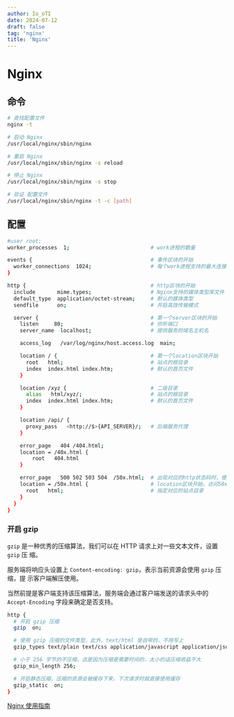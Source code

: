 ```yaml
---
author: Io_oTI
date: 2024-07-12
draft: false
tag: 'nginx'
title: 'Nginx'
---
```


# Nginx

## 命令

```bash
# 查找配置文件
nginx -t

# 启动 Nginx
/usr/local/nginx/sbin/nginx

# 重启 Nginx
/usr/local/nginx/sbin/nginx -s reload

# 停止 Nginx
/usr/local/nginx/sbin/nginx -s stop

# 验证 配置文件
/usr/local/nginx/sbin/nginx -t -c [path]
```

## 配置

```bash
#user root;
worker_processes  1;                          # work进程的数量

events {                                      # 事件区块的开始
  worker_connections  1024;                   # 每个work进程支持的最大连接数
}

http {                                        # http区块的开始
  include       mime.types;                   # Nginx支持的媒体类型库文件
  default_type  application/octet-stream;     # 默认的媒体类型
  sendfile      on;                           # 开启高效传输模式

  server {                                    # 第一个server区块的开始
    listen     80;                            # 侦听端口
    server_name  localhost;                   # 提供服务的域名主机名

    access_log 	 /var/log/nginx/host.access.log  main;

    location / {                              # 第一个location区块开始
      root   html;                            # 站点的根目录
      index  index.html index.htm;            # 默认的首页文件
    }

    location /xyz {                           # 二级目录
      alias   html/xyz/;                      # 站点的根目录
      index  index.html index.htm;            # 默认的首页文件
    }

    location /api/ {
      proxy_pass   <http://$>{API_SERVER}/;   # 后端服务代理
    }

    error_page   404 /404.html;
    location = /40x.html {
        root   404.html
    }

    error_page   500 502 503 504  /50x.html;  # 出现对应的http状态码时，使用50x.html回应客户
    location = /50x.html {                    # location区块开始，访问50x.html
      root   html;                            # 指定对应的站点目录
    }
  }
}
```

### 开启 gzip

`gzip` 是一种优秀的压缩算法，我们可以在 HTTP 请求上对一些文本文件，设置 `gzip` 压
缩。

服务端将响应头设置上 `Content-encoding: gzip`，表示当前资源会使用 `gzip` 压缩，提
示客户端解压使用。

当然前提是客户端支持该压缩算法，服务端会通过客户端发送的请求头中的 `Accept-Encoding` 字段来确定是否支持。

```bash
http {
  # 开启 gzip 压缩
  gzip  on;

  # 使用 gzip 压缩的文件类型，此外，text/html 是自带的，不用写上
  gzip_types text/plain text/css application/javascript application/json text/xml application/xml application/xml+rss;

  # 小于 256 字节的不压缩，这是因为压缩是需要时间的，太小的话压缩收益不大
  gzip_min_length 256;

  # 开启静态压缩，压缩的资源会被缓存下来，下次请求时就直接使用缓存
  gzip_static  on;
}
```

[Nginx 使用指南](https://www.notion.so/Nginx-0925a3f551934ddfb4c4d08a7e6fca60?pvs=21)

